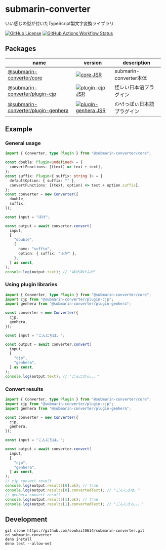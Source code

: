 # submarin-converter

いい感じの型が付いたTypeScript製文字変換ライブラリ

[![GitHub License](https://img.shields.io/github/license/souhait0614/submarin-converter?style=flat-square)](/LICENSE)
[![GitHub Actions Workflow Status](https://img.shields.io/github/actions/workflow/status/souhait0614/submarin-converter/ci.yml?branch=master&style=flat-square&label=test)](https://github.com/souhait0614/submarin-converter/actions/workflows/ci.yml)

## Packages

| name                                                                                    | version                                                                                                                              | description                |
| --------------------------------------------------------------------------------------- | ------------------------------------------------------------------------------------------------------------------------------------ | -------------------------- |
| [@submarin-converter/core](https://jsr.io/@submarin-converter/core)                     | [![core JSR](https://jsr.io/badges/@submarin-converter/core)](https://jsr.io/@submarin-converter/core)                               | submarin-converter本体     |
| [@submarin-converter/plugin-cjp](https://jsr.io/@submarin-converter/plugin-cjp)         | [![plugin-cjp JSR](https://jsr.io/badges/@submarin-converter/plugin-cjp)](https://jsr.io/@submarin-converter/plugin-cjp)             | 怪レい日本语プラグイン     |
| [@submarin-converter/plugin-genhera](https://jsr.io/@submarin-converter/plugin-genhera) | [![plugin-genhera JSR](https://jsr.io/badges/@submarin-converter/plugin-genhera)](https://jsr.io/@submarin-converter/plugin-genhera) | ﾒﾝﾍﾗっぽぃ日本語プラグイン |

## Example

### General usage

```typescript
import { Converter, type Plugin } from "@submarin-converter/core";

const double: Plugin<undefined> = {
  convertFunctions: [(text) => text + text],
};
const suffix: Plugin<{ suffix: string }> = {
  defaultOption: { suffix: "" },
  convertFunctions: [(text, option) => text + option.suffix],
};
const converter = new Converter({
  double,
  suffix,
});

const input = "ほげ";

const output = await converter.convert(
  input,
  [
    "double",
    {
      name: "suffix",
      option: { suffix: "ふが" },
    },
  ] as const,
);
console.log(output.text); // "ほげほげふが"
```

### Using plugin libraries

```typescript
import { Converter, type Plugin } from "@submarin-converter/core";
import cjp from "@submarin-converter/plugin-cjp";
import genhera from "@submarin-converter/plugin-genhera";

const converter = new Converter({
  cjp,
  genhera,
});

const input = "こんにちは。";

const output = await converter.convert(
  input,
  [
    "cjp",
    "genhera",
  ] as const,
);
console.log(output.text); // "ごんにさゎ。。。"
```

### Convert results

```typescript
import { Converter, type Plugin } from "@submarin-converter/core";
import cjp from "@submarin-converter/plugin-cjp";
import genhera from "@submarin-converter/plugin-genhera";

const converter = new Converter({
  cjp,
  genhera,
});

const input = "こんにちは。";

const output = await converter.convert(
  input,
  [
    "cjp",
    "genhera",
  ] as const,
);
// cjp convert result
console.log(output.results[0].ok); // true
console.log(output.results[0].convertedText); // "ごんにさは。"
// genhera convert result
console.log(output.results[1].ok); // true
console.log(output.results[1].convertedText); // "ごんにさゎ。。。"
```

## Development

```shell
git clone https://github.com/souhait0614/submarin-converter.git
cd submarin-converter
deno install
deno test --allow-net
```
